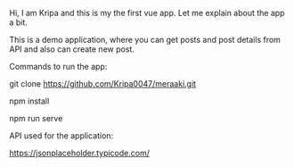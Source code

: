 Hi, I am Kripa and this is my the first vue app.
Let me explain about the app a bit.

This is a demo application, where you can get posts and post details
from API and also can create new post.

Commands to run the app:

git clone https://github.com/Kripa0047/meraaki.git

npm install

npm run serve

API used for the application:

https://jsonplaceholder.typicode.com/